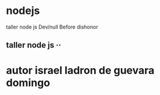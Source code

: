 # nodejs
taller node js 
Dev/null Before dishonor

## taller node js ··
# autor israel ladron de guevara domingo
